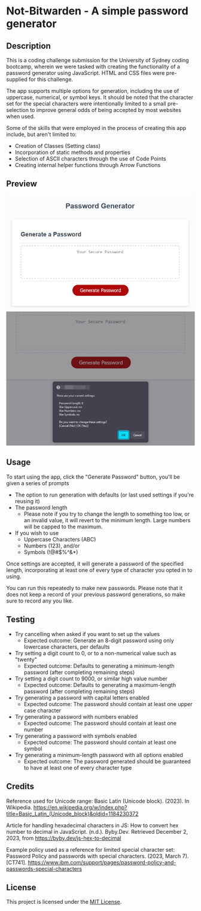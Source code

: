 # Not-Bitwarden - A simple password generator
## Description
This is a coding challenge submission for the University of Sydney coding bootcamp, wherein we were tasked with creating the functionality of a password generator using JavaScript. HTML and CSS files were pre-supplied for this challenge.

The app supports multiple options for generation, including the use of uppercase, numerical, or symbol keys. It should be noted that the character set for the special characters were intentionally limited to a small pre-selection to improve general odds of being accepted by most websites when used.

Some of the skills that were employed in the process of creating this app include, but aren't limited to:
- Creation of Classes (Setting class)
- Incorporation of static methods and properties
- Selection of ASCII characters through the use of Code Points
- Creating internal helper functions through Arrow Functions

## Preview
![A screenshot of the Password Generator before use](./project/preview-scr-01.png)
![A screenshot showing one of the config prompts generated during use](./project/preview-scr-02.png) 

## Usage
To start using the app, click the "Generate Password" button, you'll be given a series of prompts
- The option to run generation with defaults (or last used settings if you're reusing it)
- The password length
  - Please note if you try to change the length to something too low, or an invalid value, it will revert to the minimum length. Large numbers will be capped to the maximum.
- If you wish to use
  - Uppercase Characters (ABC)
  - Numbers (123), and/or
  - Symbols (!@#$%^&*)

Once settings are accepted, it will generate a password of the specified length, incorporating at least one of every type of character you opted in to using.

You can run this repeatedly to make new passwords. Please note that it does not keep a record of your previous password generations, so make sure to record any you like.

## Testing
- Try cancelling when asked if you want to set up the values
  - Expected outcome: Generate an 8-digit password using only lowercase characters, per defaults
- Try setting a digit count to 0, or to a non-numerical value such as "twenty"
  - Expected outcome: Defaults to generating a minimum-length password (after completing remaining steps)
- Try setting a digit count to 9000, or similar high value number
  - Expected outcome: Defaults to generating a maximum-length password (after completing remaining steps)
- Try generating a password with capital letters enabled
  - Expected outcome: The password should contain at least one upper case character
- Try generating a password with numbers enabled
  - Expected outcome: The password should contain at least one number
- Try generating a password with symbols enabled
  - Expected outcome: The password should contain at least one symbol
- Try generating a minimum-length password with all options enabled
  - Expected outcome: The password generated should be guaranteed to have at least one of every character type

## Credits
Reference used for Unicode range: Basic Latin (Unicode block). (2023). In Wikipedia. https://en.wikipedia.org/w/index.php?title=Basic_Latin_(Unicode_block)&oldid=1184230372

Article for handling hexadecimal characters in JS: How to convert hex number to decimal in JavaScript. (n.d.). Byby.Dev. Retrieved December 2, 2023, from https://byby.dev/js-hex-to-decimal

Example policy used as a reference for limited special character set: Password Policy and passwords with special characters. (2023, March 7). [CT741]. https://www.ibm.com/support/pages/password-policy-and-passwords-special-characters

## License
This project is licensed under the [MIT License](./LICENSE).